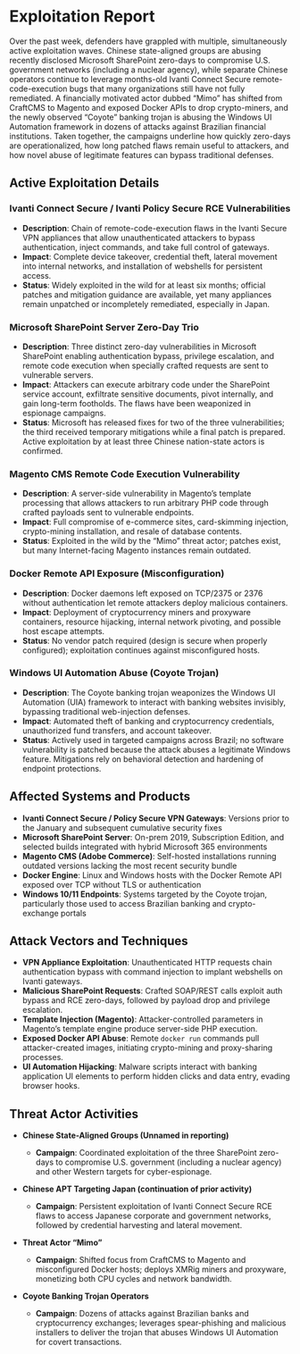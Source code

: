 # Exploitation Report

Over the past week, defenders have grappled with multiple, simultaneously active exploitation waves.  Chinese state-aligned groups are abusing recently disclosed Microsoft SharePoint zero-days to compromise U.S. government networks (including a nuclear agency), while separate Chinese operators continue to leverage months-old Ivanti Connect Secure remote-code-execution bugs that many organizations still have not fully remediated.  A financially motivated actor dubbed “Mimo” has shifted from CraftCMS to Magento and exposed Docker APIs to drop crypto-miners, and the newly observed “Coyote” banking trojan is abusing the Windows UI Automation framework in dozens of attacks against Brazilian financial institutions.  Taken together, the campaigns underline how quickly zero-days are operationalized, how long patched flaws remain useful to attackers, and how novel abuse of legitimate features can bypass traditional defenses.

## Active Exploitation Details

### Ivanti Connect Secure / Ivanti Policy Secure RCE Vulnerabilities
- **Description**: Chain of remote-code-execution flaws in the Ivanti Secure VPN appliances that allow unauthenticated attackers to bypass authentication, inject commands, and take full control of gateways.  
- **Impact**: Complete device takeover, credential theft, lateral movement into internal networks, and installation of webshells for persistent access.  
- **Status**: Widely exploited in the wild for at least six months; official patches and mitigation guidance are available, yet many appliances remain unpatched or incompletely remediated, especially in Japan.  

### Microsoft SharePoint Server Zero-Day Trio
- **Description**: Three distinct zero-day vulnerabilities in Microsoft SharePoint enabling authentication bypass, privilege escalation, and remote code execution when specially crafted requests are sent to vulnerable servers.  
- **Impact**: Attackers can execute arbitrary code under the SharePoint service account, exfiltrate sensitive documents, pivot internally, and gain long-term footholds.  The flaws have been weaponized in espionage campaigns.  
- **Status**: Microsoft has released fixes for two of the three vulnerabilities; the third received temporary mitigations while a final patch is prepared.  Active exploitation by at least three Chinese nation-state actors is confirmed.  

### Magento CMS Remote Code Execution Vulnerability
- **Description**: A server-side vulnerability in Magento’s template processing that allows attackers to run arbitrary PHP code through crafted payloads sent to vulnerable endpoints.  
- **Impact**: Full compromise of e-commerce sites, card-skimming injection, crypto-mining installation, and resale of database contents.  
- **Status**: Exploited in the wild by the “Mimo” threat actor; patches exist, but many Internet-facing Magento instances remain outdated.  

### Docker Remote API Exposure (Misconfiguration)
- **Description**: Docker daemons left exposed on TCP/2375 or 2376 without authentication let remote attackers deploy malicious containers.  
- **Impact**: Deployment of cryptocurrency miners and proxyware containers, resource hijacking, internal network pivoting, and possible host escape attempts.  
- **Status**: No vendor patch required (design is secure when properly configured); exploitation continues against misconfigured hosts.  

### Windows UI Automation Abuse (Coyote Trojan)
- **Description**: The Coyote banking trojan weaponizes the Windows UI Automation (UIA) framework to interact with banking websites invisibly, bypassing traditional web-injection defenses.  
- **Impact**: Automated theft of banking and cryptocurrency credentials, unauthorized fund transfers, and account takeover.  
- **Status**: Actively used in targeted campaigns across Brazil; no software vulnerability is patched because the attack abuses a legitimate Windows feature.  Mitigations rely on behavioral detection and hardening of endpoint protections.  

## Affected Systems and Products

- **Ivanti Connect Secure / Policy Secure VPN Gateways**: Versions prior to the January and subsequent cumulative security fixes  
- **Microsoft SharePoint Server**: On-prem 2019, Subscription Edition, and selected builds integrated with hybrid Microsoft 365 environments  
- **Magento CMS (Adobe Commerce)**: Self-hosted installations running outdated versions lacking the most recent security bundle  
- **Docker Engine**: Linux and Windows hosts with the Docker Remote API exposed over TCP without TLS or authentication  
- **Windows 10/11 Endpoints**: Systems targeted by the Coyote trojan, particularly those used to access Brazilian banking and crypto-exchange portals  

## Attack Vectors and Techniques

- **VPN Appliance Exploitation**: Unauthenticated HTTP requests chain authentication bypass with command injection to implant webshells on Ivanti gateways.  
- **Malicious SharePoint Requests**: Crafted SOAP/REST calls exploit auth bypass and RCE zero-days, followed by payload drop and privilege escalation.  
- **Template Injection (Magento)**: Attacker-controlled parameters in Magento’s template engine produce server-side PHP execution.  
- **Exposed Docker API Abuse**: Remote `docker run` commands pull attacker-created images, initiating crypto-mining and proxy-sharing processes.  
- **UI Automation Hijacking**: Malware scripts interact with banking application UI elements to perform hidden clicks and data entry, evading browser hooks.  

## Threat Actor Activities

- **Chinese State-Aligned Groups (Unnamed in reporting)**  
  - **Campaign**: Coordinated exploitation of the three SharePoint zero-days to compromise U.S. government (including a nuclear agency) and other Western targets for cyber-espionage.  

- **Chinese APT Targeting Japan (continuation of prior activity)**  
  - **Campaign**: Persistent exploitation of Ivanti Connect Secure RCE flaws to access Japanese corporate and government networks, followed by credential harvesting and lateral movement.  

- **Threat Actor “Mimo”**  
  - **Campaign**: Shifted focus from CraftCMS to Magento and misconfigured Docker hosts; deploys XMRig miners and proxyware, monetizing both CPU cycles and network bandwidth.  

- **Coyote Banking Trojan Operators**  
  - **Campaign**: Dozens of attacks against Brazilian banks and cryptocurrency exchanges; leverages spear-phishing and malicious installers to deliver the trojan that abuses Windows UI Automation for covert transactions.  

